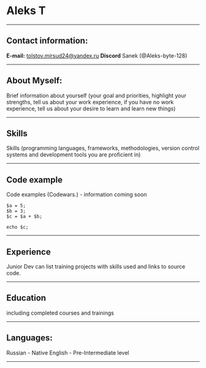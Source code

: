 # Aleks T
*********
## Contact information:
**E-mail:** tolstov.mirsud24@yandex.ru
**Discord** Sanek (@Aleks-byte-128)
*********
## About Myself:
Brief information about yourself (your goal and priorities, highlight your strengths, tell us about your work experience, if you have no work experience, tell us about your desire to learn and learn new things)
*********
## Skills
Skills (programming languages, frameworks, methodologies, version control systems and development tools you are proficient in)
*********
## Code example
Code examples (Codewars.) - information coming soon
```
$a = 5; 
$b = 3; 
$c = $a + $b; 
``` 

`echo $c;`
*********
## Experience
Junior Dev can list training projects with skills used and links to source code.
*********
## Education
including completed courses and trainings
*********
## Languages:
Russian - Native
English - Pre-Intermediate level
*********
